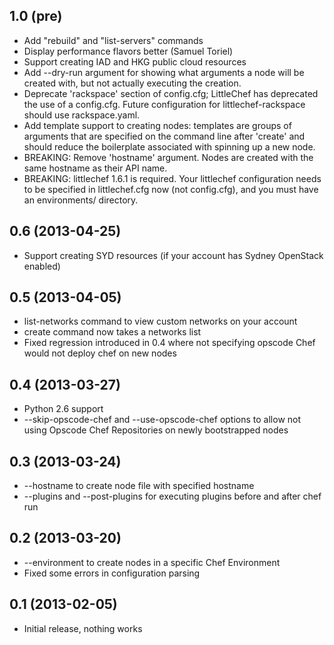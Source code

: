 ## 1.0 (pre)

* Add "rebuild" and "list-servers" commands
* Display performance flavors better (Samuel Toriel)
* Support creating IAD and HKG public cloud resources
* Add --dry-run argument for showing what arguments
  a node will be created with, but not actually executing
  the creation.
* Deprecate 'rackspace' section of config.cfg; LittleChef has deprecated
  the use of a config.cfg.  Future configuration for littlechef-rackspace
  should use rackspace.yaml.
* Add template support to creating nodes: templates are groups of arguments
  that are specified on the command line after 'create' and should reduce
  the boilerplate associated with spinning up a new node.
* BREAKING: Remove 'hostname' argument.  Nodes are
  created with the same hostname as their API name.
* BREAKING: littlechef 1.6.1 is required.  Your littlechef configuration
  needs to be specified in littlechef.cfg now (not config.cfg), and you
  must have an environments/ directory.

## 0.6 (2013-04-25)

* Support creating SYD resources (if your account has Sydney OpenStack
  enabled)

## 0.5 (2013-04-05)

* list-networks command to view custom networks on your account
* create command now takes a networks list
* Fixed regression introduced in 0.4 where not specifying opscode
  Chef would not deploy chef on new nodes

## 0.4 (2013-03-27)

* Python 2.6 support
* --skip-opscode-chef and --use-opscode-chef options to allow not using
  Opscode Chef Repositories on newly bootstrapped nodes

## 0.3 (2013-03-24)

* --hostname to create node file with specified hostname
* --plugins and --post-plugins for executing plugins before and after chef run

## 0.2 (2013-03-20)

* --environment to create nodes in a specific Chef Environment
* Fixed some errors in configuration parsing

## 0.1 (2013-02-05)

* Initial release, nothing works
